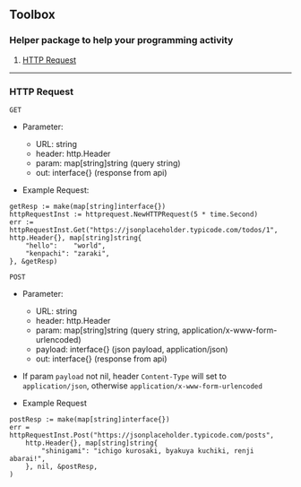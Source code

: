 ## Toolbox

### Helper package to help your programming activity

1. [HTTP Request](#http-request)

---

### <a name="#http-request">HTTP Request</a>
`GET`
- Parameter:
    - URL: string
    - header: http.Header
    - param: map[string]string (query string)
    - out: interface{} (response from api)

- Example Request:
```
getResp := make(map[string]interface{})
httpRequestInst := httprequest.NewHTTPRequest(5 * time.Second)
err := httpRequestInst.Get("https://jsonplaceholder.typicode.com/todos/1", http.Header{}, map[string]string{
    "hello":    "world",
    "kenpachi": "zaraki",
}, &getResp)
```

`POST`
- Parameter: 
    - URL: string
    - header: http.Header
    - param: map[string]string (query string, application/x-www-form-urlencoded)
    - payload: interface{} (json payload, application/json)
    - out: interface{} (response from api)

- If param `payload` not nil, header `Content-Type` will set to `application/json`, otherwise `application/x-www-form-urlencoded`

- Example Request
```
postResp := make(map[string]interface{})
err = httpRequestInst.Post("https://jsonplaceholder.typicode.com/posts",
    http.Header{}, map[string]string{
        "shinigami": "ichigo kurosaki, byakuya kuchiki, renji abarai!",
    }, nil, &postResp,
)
```
